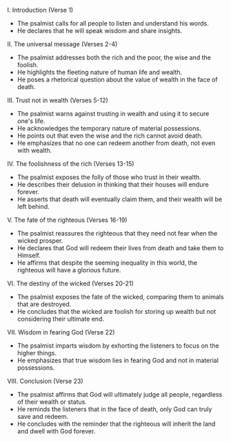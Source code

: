 I. Introduction (Verse 1)
- The psalmist calls for all people to listen and understand his words.
- He declares that he will speak wisdom and share insights.

II. The universal message (Verses 2-4)
- The psalmist addresses both the rich and the poor, the wise and the foolish.
- He highlights the fleeting nature of human life and wealth.
- He poses a rhetorical question about the value of wealth in the face of death.

III. Trust not in wealth (Verses 5-12)
- The psalmist warns against trusting in wealth and using it to secure one's life.
- He acknowledges the temporary nature of material possessions.
- He points out that even the wise and the rich cannot avoid death.
- He emphasizes that no one can redeem another from death, not even with wealth.

IV. The foolishness of the rich (Verses 13-15)
- The psalmist exposes the folly of those who trust in their wealth.
- He describes their delusion in thinking that their houses will endure forever.
- He asserts that death will eventually claim them, and their wealth will be left behind.

V. The fate of the righteous (Verses 16-19)
- The psalmist reassures the righteous that they need not fear when the wicked prosper.
- He declares that God will redeem their lives from death and take them to Himself.
- He affirms that despite the seeming inequality in this world, the righteous will have a glorious future.

VI. The destiny of the wicked (Verses 20-21)
- The psalmist exposes the fate of the wicked, comparing them to animals that are destroyed.
- He concludes that the wicked are foolish for storing up wealth but not considering their ultimate end.

VII. Wisdom in fearing God (Verse 22)
- The psalmist imparts wisdom by exhorting the listeners to focus on the higher things.
- He emphasizes that true wisdom lies in fearing God and not in material possessions.

VIII. Conclusion (Verse 23)
- The psalmist affirms that God will ultimately judge all people, regardless of their wealth or status.
- He reminds the listeners that in the face of death, only God can truly save and redeem.
- He concludes with the reminder that the righteous will inherit the land and dwell with God forever.
